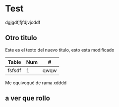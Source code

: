 # Test

dgjgdfjfjfdjvjcddf

## Otro titulo

Este es el texto del nuevo titulo, esto esta modificado

| Table | Num | # |
| - | - | - |
| fsfsdf | 1 | qwqw |

Me equivoqué de rama xdddd
## a ver que rollo